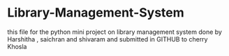 # Library-Management-System


this file for the python mini project on library management system done by Harshitha , saichran and shivaram
and submitted in GITHUB to cherry Khosla
